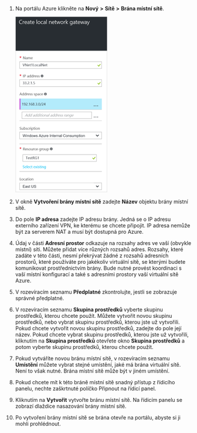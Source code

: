 1. Na portálu Azure klikněte na **Nový** **>** **Sítě** **>** **Brána místní sítě**.

    ![Vytvoření brány místní sítě](./media/vpn-gateway-add-lng-rm-portal-include/addlng250.png)

2. V okně **Vytvoření brány místní sítě** zadejte **Název** objektu brány místní sítě.
 
3. Do pole **IP adresa** zadejte IP adresu brány. Jedná se o IP adresu externího zařízení VPN, ke kterému se chcete připojit. IP adresa nemůže být za serverem NAT a musí být dostupná pro Azure.

4. Údaj v části **Adresní prostor** odkazuje na rozsahy adres ve vaší (obvykle místní) síti. Můžete přidat více různých rozsahů adres. Rozsahy, které zadáte v této části, nesmí překrývat žádné z rozsahů adresních prostorů, které používáte pro jakékoliv virtuální sítě, se kterými budete komunikovat prostřednictvím brány.  Bude nutné provést koordinaci s vaší místní konfigurací a také s adresními prostory vaší virtuální sítě Azure.
 
5. V rozevíracím seznamu **Předplatné** zkontrolujte, jestli se zobrazuje správné předplatné.

6. V rozevíracím seznamu **Skupina prostředků** vyberte skupinu prostředků, kterou chcete použít. Můžete vytvořit novou skupinu prostředků, nebo vybrat skupinu prostředků, kterou jste už vytvořili. Pokud chcete vytvořit novou skupinu prostředků, zadejte do pole její název. Pokud chcete vybrat skupinu prostředků, kterou jste už vytvořili, kliknutím na **Skupina prostředků** otevřete okno **Skupina prostředků** a potom vyberte skupinu prostředků, kterou chcete použít.

7. Pokud vytváříte novou bránu místní sítě, v rozevíracím seznamu **Umístění** můžete vybrat stejné umístění, jaké má brána virtuální sítě. Není to však nutné. Brána místní sítě může být v jiném umístění. 

8. Pokud chcete mít k této bráně místní sítě snadný přístup z řídicího panelu, nechte zaškrtnuté políčko Připnout na řídicí panel.

9. Kliknutím na **Vytvořit** vytvořte bránu místní sítě. Na řídicím panelu se zobrazí dlaždice nasazování brány místní sítě.

10. Po vytvoření brány místní sítě se brána otevře na portálu, abyste si ji mohli prohlédnout.

    



<!--HONumber=Jun16_HO2-->


